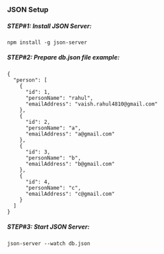 ### JSON Setup

##### STEP#1: Install JSON Server:
```
npm install -g json-server
```

##### STEP#2: Prepare db.json file example:

```
{
  "person": [
    {
      "id": 1,
      "personName": "rahul",
      "emailAddress": "vaish.rahul4810@gmail.com"
    },
    {
      "id": 2,
      "personName": "a",
      "emailAddress": "a@gmail.com"
    },
    {
      "id": 3,
      "personName": "b",
      "emailAddress": "b@gmail.com"
    },
    {
      "id": 4,
      "personName": "c",
      "emailAddress": "c@gmail.com"
    }
  ]
}
```



##### STEP#3: Start JSON Server:
```
json-server --watch db.json
```
